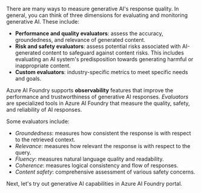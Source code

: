 There are many ways to measure generative AI's response quality. In general, you can think of three dimensions for evaluating and monitoring generative AI. These include: 

- **Performance and quality evaluators**: assess the accuracy, groundedness, and relevance of generated content.
- **Risk and safety evaluators**: assess potential risks associated with AI-generated content to safeguard against content risks. This includes evaluating an AI system's predisposition towards generating harmful or inappropriate content.
- **Custom evaluators**: industry-specific metrics to meet specific needs and goals. 

Azure AI Foundry supports **observability** features that improve the performance and trustworthiness of generative AI responses. *Evaluators* are specialized tools in Azure AI Foundry that measure the quality, safety, and reliability of AI responses. 

Some evaluators include: 

- *Groundedness*: measures how consistent the response is with respect to the retrieved context.
- *Relevance*: measures how relevant the response is with respect to the query.
- *Fluency*: measures natural language quality and readability.
- *Coherence*: measures logical consistency and flow of responses.
- *Content safety*: comprehensive assessment of various safety concerns.

Next, let's try out generative AI capabilities in Azure AI Foundry portal.